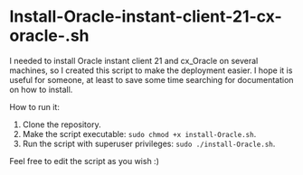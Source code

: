 # Install-Oracle-instant-client-21-cx-oracle-.sh

I needed to install Oracle instant client 21 and cx_Oracle on several machines, so I created this script to make the deployment easier. I hope it is useful for someone, at least to save some time searching for documentation on how to install.

How to run it:

1. Clone the repository.
2. Make the script executable: `sudo chmod +x install-Oracle.sh`.
3. Run the script with superuser privileges: `sudo ./install-Oracle.sh`.

Feel free to edit the script as you wish :)
